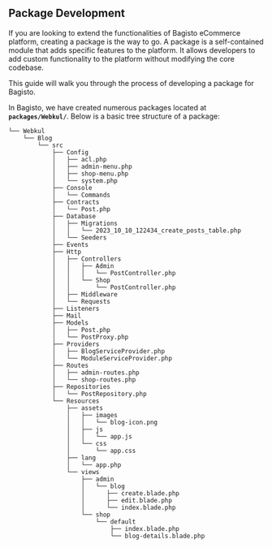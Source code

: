 ## Package Development

If you are looking to extend the functionalities of Bagisto eCommerce platform, creating a package is the way to go. A package is a self-contained module that adds specific features to the platform. It allows developers to add custom functionality to the platform without modifying the core codebase.

This guide will walk you through the process of developing a package for Bagisto.

In Bagisto, we have created numerous packages located at **`packages/Webkul/`**. Below is a basic tree structure of a package:

~~~directory-structure
└── Webkul
    └── Blog
        └── src
            ├── Config
            │   ├── acl.php
            │   ├── admin-menu.php
            │   ├── shop-menu.php
            │   └── system.php
            ├── Console
            │   └── Commands
            ├── Contracts
            │   └── Post.php
            ├── Database
            │   ├── Migrations
            │   │   └── 2023_10_10_122434_create_posts_table.php
            │   └── Seeders
            ├── Events
            ├── Http
            │   ├── Controllers
            │   │   ├── Admin
            │   │   │   └── PostController.php
            │   │   └── Shop
            │   │       └── PostController.php
            │   ├── Middleware
            │   └── Requests
            ├── Listeners
            ├── Mail
            ├── Models
            │   ├── Post.php
            │   └── PostProxy.php
            ├── Providers
            │   ├── BlogServiceProvider.php
            │   └── ModuleServiceProvider.php
            ├── Routes
            │   ├── admin-routes.php
            │   └── shop-routes.php
            ├── Repositories
            │   └── PostRepository.php
            └── Resources
                ├── assets
                │   ├── images
                │   │   └── blog-icon.png
                │   ├── js
                │   │   └── app.js
                │   └── css
                │       └── app.css
                ├── lang
                │   └── app.php
                └── views
                    ├── admin
                    │   └── blog
                    │      ├── create.blade.php
                    │      ├── edit.blade.php
                    │      └── index.blade.php
                    └── shop
                        └── default
                            ├── index.blade.php
                            └── blog-details.blade.php

~~~